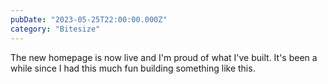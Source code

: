 ```yaml
---
pubDate: "2023-05-25T22:00:00.000Z"
category: "Bitesize"
---
```


The new homepage is now live and I'm proud of what I've built. It's been a while since I had this much fun building something like this.
